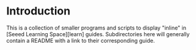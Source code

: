 
# Introduction

This is a collection of smaller programs and scripts to display "inline" in
[Seeed  Learning Space][learn] guides.  Subdirectories here will generally
contain a README with a link to their corresponding guide.

